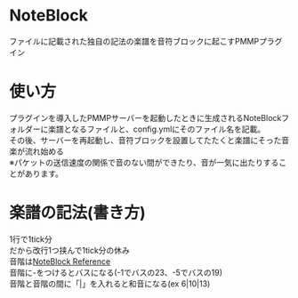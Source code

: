 # NoteBlock
ファイルに記載された独自の記法の楽譜を音符ブロックに起こすPMMPプラグイン

# 使い方
プラグインを導入したPMMPサーバーを起動したときに生成されるNoteBlockフォルダーに楽譜となるファイルと、config.ymlにそのファイル名を記載。  
その後、サーバーを再起動し、音符ブロックを設置してたたくと楽譜にそった音楽が流れ始める  
※パケットの送信速度の関係で音のない間ができたり、音が一気に出たりすることがあります。  

# 楽譜の記法(書き方)
1行で1tick分  
だから改行1つ挟んで1tick分の休み  
音階は[NoteBlock Reference](https://hydra-media.cursecdn.com/minecraft.gamepedia.com/b/bd/Noteblock_reference.png "NoteBlock_Reference")  
音階に-をつけるとバスになる(-1でバスの23、-5でバスの19)  
音階と音階の間に「|」を入れると和音になる(ex 6|10|13)
